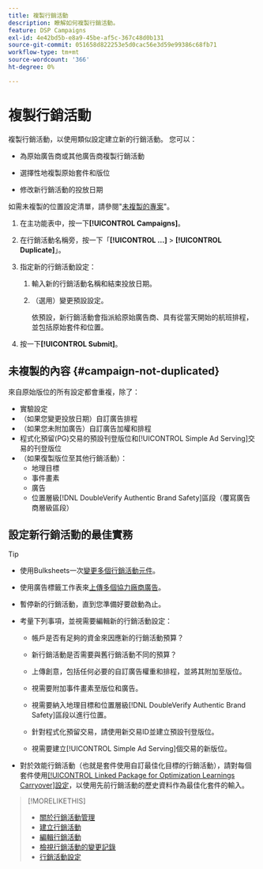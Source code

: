 ```yaml
---
title: 複製行銷活動
description: 瞭解如何複製行銷活動。
feature: DSP Campaigns
exl-id: 4e42bd5b-e8a9-45be-af5c-367c48d0b131
source-git-commit: 051658d822253e5d0cac56e3d59e99386c68fb71
workflow-type: tm+mt
source-wordcount: '366'
ht-degree: 0%

---
```


# 複製行銷活動

<!-- Some placements don't have this option. Clarify which placement types aren't eligible -- is it PG placements, or all placements using private inventory? And anything else? -->

複製行銷活動，以使用類似設定建立新的行銷活動。 您可以：

* 為原始廣告商或其他廣告商複製行銷活動

* 選擇性地複製原始套件和版位

* 修改新行銷活動的投放日期

如需未複製的位置設定清單，請參閱&quot;[未複製的專案](#campaign-not-duplicated)&quot;。

1. 在主功能表中，按一下&#x200B;**[!UICONTROL Campaigns]**。

1. 在行銷活動名稱旁，按一下「**[!UICONTROL ...]** > **[!UICONTROL Duplicate]**」。

1. 指定新的行銷活動設定：

   1. 輸入新的行銷活動名稱和結束投放日期。

   1. （選用）變更預設設定。

      依預設，新行銷活動會指派給原始廣告商、具有從當天開始的航班排程，並包括原始套件和位置。

1. 按一下&#x200B;**[!UICONTROL Submit]**。

## 未複製的內容 {#campaign-not-duplicated}

來自原始版位的所有設定都會重複，除了：

* 實驗設定
* （如果您變更投放日期）自訂廣告排程
* （如果您未附加廣告）自訂廣告加權和排程
* 程式化預留(PG)交易的預設刊登版位和[!UICONTROL Simple Ad Serving]交易的刊登版位
* （如果復製版位至其他行銷活動）：
   * 地理目標
   * 事件畫素
   * 廣告
   * 位置層級[!DNL DoubleVerify Authentic Brand Safety]區段（覆寫廣告商層級區段）

## 設定新行銷活動的最佳實務

>[!TIP]
>
>* 使用Bulksheets一次[變更多個行銷活動元件](/help/dsp/campaign-management/campaign-components-review-edit.md)。
* 使用廣告標籤工作表來[上傳多個協力廠商廣告](/help/dsp/campaign-management/ads/ad-create-multiple.md)。

* 暫停新的行銷活動，直到您準備好要啟動為止。

* 考量下列事項，並視需要編輯新的行銷活動設定：

   * 帳戶是否有足夠的資金來因應新的行銷活動預算？

   * 新行銷活動是否需要與舊行銷活動不同的預算？

   * 上傳創意，包括任何必要的自訂廣告權重和排程，並將其附加至版位。

   * 視需要附加事件畫素至版位和廣告。

   * 視需要納入地理目標和位置層級[!DNL DoubleVerify Authentic Brand Safety]區段以進行位置。

   * 針對程式化預留交易，請使用新交易ID並建立預設刊登版位。

   * 視需要建立[!UICONTROL Simple Ad Serving]個交易的新版位。

* 對於效能行銷活動（也就是套件使用自訂最佳化目標的行銷活動），請對每個套件使用[[!UICONTROL Linked Package for Optimization Learnings Carryover]設定](/help/dsp/campaign-management/packages/package-settings.md)，以使用先前行銷活動的歷史資料作為最佳化套件的輸入。

>[!MORELIKETHIS]
>
>* [關於行銷活動管理](campaign-about.md)
>* [建立行銷活動](campaign-create.md)
>* [編輯行銷活動](campaign-edit.md)
>* [檢視行銷活動的變更記錄](campaign-change-log.md)
>* [行銷活動設定](campaign-settings.md)
